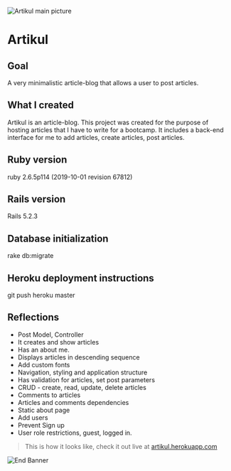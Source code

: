 ![Artikul main picture](https://github.com/Kyrule/blob/master/page-turner.png)

# Artikul

## Goal

A very minimalistic article-blog that allows a user to post articles.

## What I created

Artikul is an article-blog. This project was created for the purpose of hosting articles that I have to write for a bootcamp. It includes a back-end interface for me to add articles, create articles, post articles.

## Ruby version

ruby 2.6.5p114 (2019-10-01 revision 67812)

## Rails version

Rails 5.2.3

## Database initialization

rake db:migrate

## Heroku deployment instructions

git push heroku master

## Reflections

- Post Model, Controller
- It creates and show articles
- Has an about me.
- Displays articles in descending sequence
- Add custom fonts
- Navigation, styling and application structure
- Has validation for articles, set post parameters
- CRUD - create, read, update, delete articles
- Comments to articles
- Articles and comments dependencies
- Static about page
- Add users
- Prevent Sign up
- User role restrictions, guest, logged in.

> This is how it looks like, check it out live at [artikul.herokuapp.com](https://artikul.herokuapp.com/)

![End Banner](https://github.com/Kyrule/blob/master/person-reading.png)
